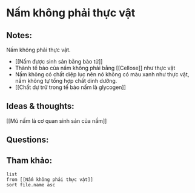 # Nấm không phải thực vật

## Notes:
Nấm không phải thực vật. 
- [[Nấm được sinh sản bằng bào tử]]
- Thành tế bào của nấm không phải bằng [[Cellose]] như thực vật
- Nấm không có chất diệp lục nên nó không có màu xanh như thực vật, nấm không tự tổng hợp chất dinh dưỡng. 
- [[Chất dự trữ trong tế bào nấm là glycogen]]


## Ideas & thoughts:
[[Mũ nấm là cơ quan sinh sản của nấm]]

## Questions:


## Tham khảo:
```dataview
list
from [[Nấm không phải thực vật]]
sort file.name asc
```